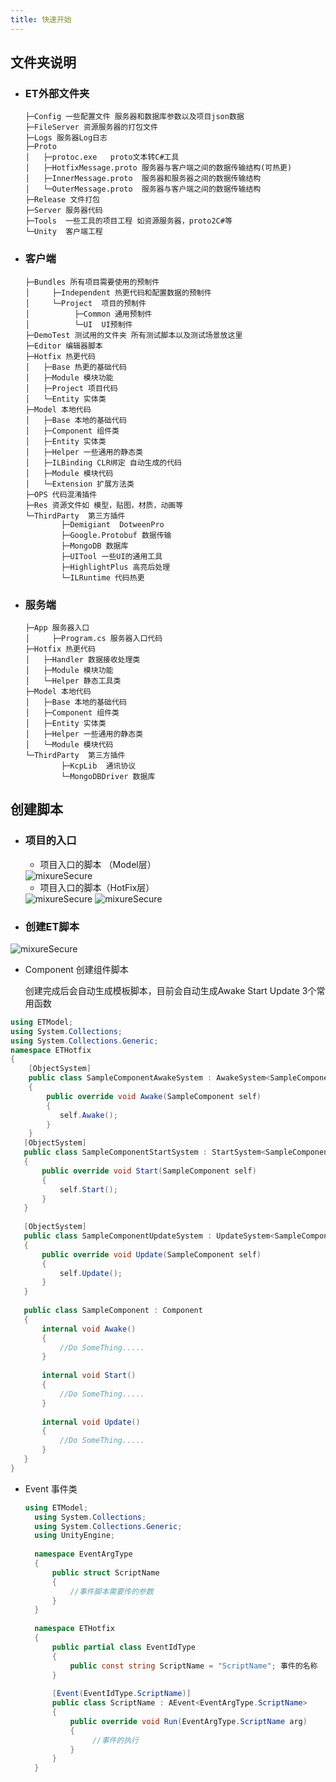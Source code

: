 ```yaml
---
title: 快速开始
---
```


## 文件夹说明

+ ### ET外部文件夹

  ```
  ├─Config 一些配置文件 服务器和数据库参数以及项目json数据
  ├─FileServer 资源服务器的打包文件
  ├─Logs 服务器Log日志
  ├─Proto 
  │   ├─protoc.exe   proto文本转C#工具
  │   ├─HotfixMessage.proto 服务器与客户端之间的数据传输结构(可热更)
  │   ├─InnerMessage.proto  服务器和服务器之间的数据传输结构
  │   └─OuterMessage.proto  服务器与客户端之间的数据传输结构
  ├─Release 文件打包
  ├─Server 服务器代码
  ├─Tools  一些工具的项目工程 如资源服务器，proto2C#等
  └─Unity  客户端工程
  ```

+ ### 客户端

  ```
  ├─Bundles 所有项目需要使用的预制件
  │     ├─Independent 热更代码和配置数据的预制件
  │     └─Project  项目的预制件
  │          ├─Common 通用预制件
  │          └─UI  UI预制件
  ├─DemoTest 测试用的文件夹 所有测试脚本以及测试场景放这里
  ├─Editor 编辑器脚本
  ├─Hotfix 热更代码
  │   ├─Base 热更的基础代码
  │   ├─Module 模块功能
  │   ├─Project 项目代码
  │   └─Entity 实体类
  ├─Model 本地代码
  │   ├─Base 本地的基础代码
  │   ├─Component 组件类
  │   ├─Entity 实体类
  │   ├─Helper 一些通用的静态类
  │   ├─ILBinding CLR绑定 自动生成的代码
  │   ├─Module 模块代码
  │   └─Extension 扩展方法类
  ├─OPS 代码混淆插件
  ├─Res 资源文件如 模型，贴图，材质，动画等
  └─ThirdParty  第三方插件
          ├─Demigiant  DotweenPro
          ├─Google.Protobuf 数据传输
          ├─MongoDB 数据库
          ├─UITool 一些UI的通用工具
          ├─HighlightPlus 高亮后处理
          └─ILRuntime 代码热更
  ```

+ ### 服务端

  ```
  ├─App 服务器入口
  │     ├─Program.cs 服务器入口代码
  ├─Hotfix 热更代码
  │   ├─Handler 数据接收处理类
  │   ├─Module 模块功能
  │   └─Helper 静态工具类
  ├─Model 本地代码
  │   ├─Base 本地的基础代码
  │   ├─Component 组件类
  │   ├─Entity 实体类
  │   ├─Helper 一些通用的静态类
  │   └─Module 模块代码
  └─ThirdParty  第三方插件
          ├─KcpLib  通讯协议
          └─MongoDBDriver 数据库
  ```

## 创建脚本

+ ### 项目的入口

  + 项目入口的脚本 （Model层）

  <img :src="$withBase('/image/project/modelinit.png')" alt="mixureSecure">

  + 项目入口的脚本（HotFix层）

  <img :src="$withBase('/image/project/Entrance.png')" alt="mixureSecure">

  <img :src="$withBase('/image/project/hotfixinit.png')" alt="mixureSecure">

+  ### 创建ET脚本

  <img :src="$withBase('/image/project/createETscripts.png')" alt="mixureSecure">

  + Component 创建组件脚本

     创建完成后会自动生成模板脚本，目前会自动生成Awake Start Update 3个常用函数

  
  ````c#
  using ETModel;
  using System.Collections;
  using System.Collections.Generic;
  namespace ETHotfix
  {
      [ObjectSystem]
      public class SampleComponentAwakeSystem : AwakeSystem<SampleComponent>
      {
          public override void Awake(SampleComponent self)
          {
             self.Awake();
          }
      }
     [ObjectSystem]
     public class SampleComponentStartSystem : StartSystem<SampleComponent>
     {
         public override void Start(SampleComponent self)
         {
             self.Start();
         }
     }
     
     [ObjectSystem]
     public class SampleComponentUpdateSystem : UpdateSystem<SampleComponent>
     {
         public override void Update(SampleComponent self)
         {
             self.Update();
         }
     }
     
     public class SampleComponent : Component
     {
         internal void Awake()
         {
             //Do SomeThing.....
         }
     
         internal void Start()
         {
             //Do SomeThing.....
         }
     
         internal void Update()
         {
             //Do SomeThing.....
         }
     }
  }
  ````
  
  
  
+ Event 事件类
  
  ```c#
  using ETModel;
    using System.Collections;
    using System.Collections.Generic;
    using UnityEngine;
    
    namespace EventArgType 
    {
        public struct ScriptName 
        {
            //事件脚本需要传的参数
        }
    }
    
    namespace ETHotfix
    {
        public partial class EventIdType
        {
            public const string ScriptName = "ScriptName"; 事件的名称
        }
    
        [Event(EventIdType.ScriptName)]
        public class ScriptName : AEvent<EventArgType.ScriptName>
        {
            public override void Run(EventArgType.ScriptName arg)
            {
                 //事件的执行
            }
        }
    }
  ```

